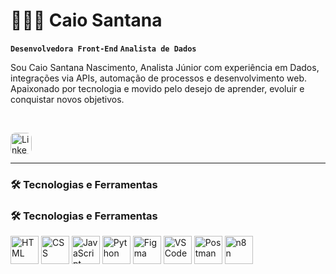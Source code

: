 # 👨🏾‍💻 Caio Santana

**`Desenvolvedora Front-End`** **`Analista de Dados`**

Sou Caio Santana Nascimento, Analista Júnior com experiência em Dados, integrações via APIs, automação de processos e desenvolvimento web.
Apaixonado por tecnologia e movido pelo desejo de aprender, evoluir e conquistar novos objetivos.

<br/>

<p align="left">
  <a href="https://www.linkedin.com/in/caio-santana-nascimentoo" target="_blank">
    <img 
      alt="LinkedIn profile" 
      title="Conecte-se comigo no LinkedIn" 
      src="https://img.shields.io/badge/LinkedIn-Conecte--se-blue?style=for-the-badge&logo=linkedin&logoColor=white&labelColor=0A66C2" 
      style="height: 34px; border-radius: 8px;" 
    />
  </a>
</p>

---

### 🛠️ Tecnologias e Ferramentas

### 🛠️ Tecnologias e Ferramentas

<p align="left">
  <img src="https://skillicons.dev/icons?i=html" height="45px" title="HTML" />
  <img src="https://skillicons.dev/icons?i=css" height="45px" title="CSS" />
  <img src="https://skillicons.dev/icons?i=js" height="45px" title="JavaScript" />
  <img src="https://skillicons.dev/icons?i=python" height="45px" title="Python" />
  <img src="https://skillicons.dev/icons?i=figma" height="45px" title="Figma" />
  <img src="https://skillicons.dev/icons?i=vscode" height="45px" title="VS Code" />
  <img src="https://skillicons.dev/icons?i=postman" height="45px" title="Postman" />
  <img src="https://cdn.jsdelivr.net/gh/simple-icons/simple-icons/icons/n8n.svg" width="45px" title="n8n" />
</p>

